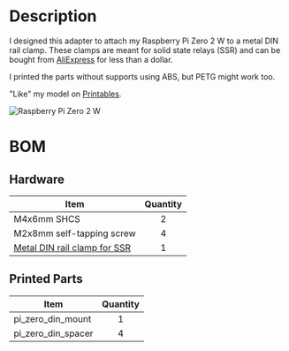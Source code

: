# Description
I designed this adapter to attach my Raspberry Pi Zero 2 W to a metal DIN rail clamp. These clamps are meant for solid state relays (SSR) and can be bought from [AliExpress](https://a.aliexpress.com/_mPAzuSc) for less than a dollar.

I printed the parts without supports using ABS, but PETG might work too.

"Like" my model on [Printables](https://www.printables.com/model/321853-pi-zero-metal-din-clamp-adapter/files).

![Raspberry Pi Zero 2 W](https://github.com/ngzhengqin/ZQ_3D_Prints/blob/a1a97650d68e2a93f5a72b8bccc287beb814b2f8/Pi%20Zero%20DIN%20Mount/Images/IMG_0514.jpg)

# BOM
## Hardware
| Item                                                              | Quantity |
| ----------------------------------------------------------------- | :------: |
| M4x6mm SHCS                                                       | 2        |
| M2x8mm self-tapping screw                                         | 4        |
| [Metal DIN rail clamp for SSR](https://a.aliexpress.com/_mPAzuSc) | 1        |

## Printed Parts
| Item               | Quantity|
| ------------------ | :-----: |
| pi_zero_din_mount  | 1       |
| pi_zero_din_spacer | 4       |
